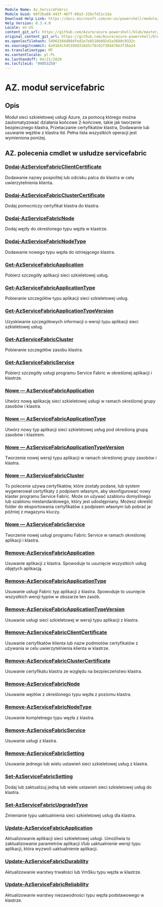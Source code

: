 ```yaml
---
Module Name: Az.ServiceFabric
Module Guid: 60f3ba88-443f-46ff-88a3-318cfd11c1da
Download Help Link: https://docs.microsoft.com/en-us/powershell/module/az.servicefabric
Help Version: 0.3.4.0
Locale: en-US
content_git_url: https://github.com/Azure/azure-powershell/blob/master/src/ServiceFabric/ServiceFabric/help/Az.ServiceFabric.md
original_content_git_url: https://github.com/Azure/azure-powershell/blob/master/src/ServiceFabric/ServiceFabric/help/Az.ServiceFabric.md
ms.openlocfilehash: 5d963384d08dfed2e7e8516b892d2a3680c9332c
ms.sourcegitcommit: 6a91b4c545350d316d3cf8c62f384478e3f3ba24
ms.translationtype: MT
ms.contentlocale: pl-PL
ms.lasthandoff: 04/21/2020
ms.locfileid: "94053258"
---
```

# AZ. moduł servicefabric
## Opis
Moduł sieci szkieletowej usługi Azure, za pomocą którego można zautomatyzować działania końcowe 2-końcowe, takie jak tworzenie bezpiecznego klastra, Przetaczanie certyfikatów klastra, Dodawanie lub usuwanie węzłów z klastra itd. Pełna lista wszystkich operacji jest wymieniona poniżej.

## AZ. polecenia cmdlet w usłudze servicefabric

### [Dodaj-AzServiceFabricClientCertificate](Add-AzServiceFabricClientCertificate.md)
Dodawanie nazwy pospolitej lub odcisku palca do klastra w celu uwierzytelnienia klienta.

### [Dodaj-AzServiceFabricClusterCertificate](Add-AzServiceFabricClusterCertificate.md)
Dodaj pomocniczy certyfikat klastra do klastra.

### [Dodaj-AzServiceFabricNode](Add-AzServiceFabricNode.md)
Dodaj węzły do określonego typu węzła w klastrze.

### [Dodaj-AzServiceFabricNodeType](Add-AzServiceFabricNodeType.md)
Dodawanie nowego typu węzła do istniejącego klastra.

### [Get-AzServiceFabricApplication](Get-AzServiceFabricApplication.md)
Pobierz szczegóły aplikacji sieci szkieletowej usług.

### [Get-AzServiceFabricApplicationType](Get-AzServiceFabricApplicationType.md)
Pobieranie szczegółów typu aplikacji sieci szkieletowej usług.

### [Get-AzServiceFabricApplicationTypeVersion](Get-AzServiceFabricApplicationTypeVersion.md)
Uzyskiwanie szczegółowych informacji o wersji typu aplikacji sieci szkieletowej usług.

### [Get-AzServiceFabricCluster](Get-AzServiceFabricCluster.md)
Pobieranie szczegółów zasobu klastra.

### [Get-AzServiceFabricService](Get-AzServiceFabricService.md)
Pobierz szczegóły usługi programu Service Fabric w określonej aplikacji i klastrze.

### [Nowe — AzServiceFabricApplication](New-AzServiceFabricApplication.md)
Utwórz nową aplikację sieci szkieletowej usługi w ramach określonej grupy zasobów i klastra.

### [Nowe — AzServiceFabricApplicationType](New-AzServiceFabricApplicationType.md)
Utwórz nowy typ aplikacji sieci szkieletowej usług pod określoną grupą zasobów i klastrem.

### [Nowe — AzServiceFabricApplicationTypeVersion](New-AzServiceFabricApplicationTypeVersion.md)
Tworzenie nowej wersji typu aplikacji w ramach określonej grupy zasobów i klastra.

### [Nowe — AzServiceFabricCluster](New-AzServiceFabricCluster.md)
To polecenie używa certyfikatów, które zostały podane, lub system wygenerował certyfikaty z podpisem własnym, aby skonfigurować nowy klaster programu Service Fabric. Może on używać szablonu domyślnego lub szablonu niestandardowego, który jest udostępniany. Możesz określić folder do eksportowania certyfikatów z podpisem własnym lub pobrać je później z magazynu kluczy. 

### [Nowe — AzServiceFabricService](New-AzServiceFabricService.md)
Tworzenie nowej usługi programu Fabric Service w ramach określonej aplikacji i klastra.

### [Remove-AzServiceFabricApplication](Remove-AzServiceFabricApplication.md)
Usuwanie aplikacji z klastra. Spowoduje to usunięcie wszystkich usług objętych aplikacją.

### [Remove-AzServiceFabricApplicationType](Remove-AzServiceFabricApplicationType.md)
Usuwanie usługi Fabric typ aplikacji z klastra. Spowoduje to usunięcie wszystkich wersji typów w obszarze ten zasób.

### [Remove-AzServiceFabricApplicationTypeVersion](Remove-AzServiceFabricApplicationTypeVersion.md)
Usuwanie usługi sieci szkieletowej w wersji typu aplikacji z klastra.

### [Remove-AzServiceFabricClientCertificate](Remove-AzServiceFabricClientCertificate.md)
Usuwanie certyfikatów klienta lub nazw podmiotów certyfikatów z używania w celu uwierzytelnienia klienta w klastrze.

### [Remove-AzServiceFabricClusterCertificate](Remove-AzServiceFabricClusterCertificate.md)
Usuwanie certyfikatu klastra ze względu na bezpieczeństwo klastra.

### [Remove-AzServiceFabricNode](Remove-AzServiceFabricNode.md)
Usuwanie węzłów z określonego typu węzła z poziomu klastra.

### [Remove-AzServiceFabricNodeType](Remove-AzServiceFabricNodeType.md)
Usuwanie kompletnego typu węzła z klastra.

### [Remove-AzServiceFabricService](Remove-AzServiceFabricService.md)
Usuwanie usługi z klastra.

### [Remove-AzServiceFabricSetting](Remove-AzServiceFabricSetting.md)
Usuwanie jednego lub wielu ustawień sieci szkieletowej usług z klastra.

### [Set-AzServiceFabricSetting](Set-AzServiceFabricSetting.md)
Dodaj lub zaktualizuj jedną lub wiele ustawień sieci szkieletowej usług do klastra.

### [Set-AzServiceFabricUpgradeType](Set-AzServiceFabricUpgradeType.md)
Zmienianie typu uaktualnienia sieci szkieletowej usług dla klastra.

### [Update-AzServiceFabricApplication](Update-AzServiceFabricApplication.md)
Aktualizowanie aplikacji sieci szkieletowej usługi. Umożliwia to zaktualizowanie parametrów aplikacji i/lub uaktualnienie wersji typu aplikacji, która wyzwoli uaktualnienie aplikacji.

### [Update-AzServiceFabricDurability](Update-AzServiceFabricDurability.md)
Aktualizowanie warstwy trwałości lub VmSku typu węzła w klastrze.

### [Update-AzServiceFabricReliability](Update-AzServiceFabricReliability.md)
Aktualizowanie warstwy niezawodności typu węzła podstawowego w klastrze.

